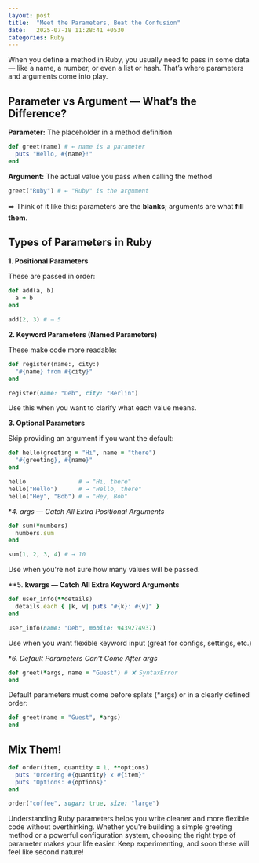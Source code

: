 ```yaml
---
layout: post
title:  "Meet the Parameters, Beat the Confusion"
date:   2025-07-18 11:28:41 +0530
categories: Ruby
---
```

When you define a method in Ruby, you usually need to pass in some data — like a name, a number, or even a list or hash. That’s where parameters and arguments come into play.

## Parameter vs Argument — What’s the Difference?

**Parameter:** The placeholder in a method definition

```ruby
def greet(name) # ← name is a parameter
  puts "Hello, #{name}!"
end
```
**Argument:** The actual value you pass when calling the method

```ruby
greet("Ruby") # ← "Ruby" is the argument
```
➡️ Think of it like this: parameters are the **blanks**; arguments are what **fill them**.

## Types of Parameters in Ruby
**1. Positional Parameters**

These are passed in order:
```ruby
def add(a, b)
  a + b
end

add(2, 3) # → 5
```

**2. Keyword Parameters (Named Parameters)**

These make code more readable:
```ruby
def register(name:, city:)
  "#{name} from #{city}"
end

register(name: "Deb", city: "Berlin")
```
Use this when you want to clarify what each value means.

**3. Optional Parameters**

Skip providing an argument if you want the default:

```ruby
def hello(greeting = "Hi", name = "there")
  "#{greeting}, #{name}"
end

hello               # → "Hi, there"
hello("Hello")      # → "Hello, there"
hello("Hey", "Bob") # → "Hey, Bob"
```

**4. *args — Catch All Extra Positional Arguments**
```ruby
def sum(*numbers)
  numbers.sum
end

sum(1, 2, 3, 4) # → 10
```

Use when you're not sure how many values will be passed.

**5. **kwargs — Catch All Extra Keyword Arguments**
```ruby
def user_info(**details)
  details.each { |k, v| puts "#{k}: #{v}" }
end

user_info(name: "Deb", mobile: 9439274937)
```

Use when you want flexible keyword input (great for configs, settings, etc.)

**6. Default Parameters Can’t Come After *args**

```ruby
def greet(*args, name = "Guest") # ❌ SyntaxError
end
```
Default parameters must come before splats (*args) or in a clearly defined order:
```ruby
def greet(name = "Guest", *args)
end
```

## Mix Them!
```ruby
def order(item, quantity = 1, **options)
  puts "Ordering #{quantity} x #{item}"
  puts "Options: #{options}"
end

order("coffee", sugar: true, size: "large")
```
Understanding Ruby parameters helps you write cleaner and more flexible code without overthinking. Whether you're building a simple greeting method or a powerful configuration system, choosing the right type of parameter makes your life easier. Keep experimenting, and soon these will feel like second nature!
